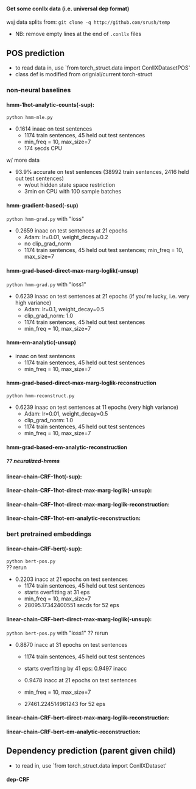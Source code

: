 #### Get some conllx data (i.e. universal dep format)
wsj data splits from: `git clone -q http://github.com/srush/temp`  
- NB: remove empty lines at the end of `.conllx` files
>
## POS prediction
- to read data in, use `from torch_struct.data import ConllXDatasetPOS'
- class def is modified from orignial/current torch-struct 

### non-neural baselines

#### hmm-1hot-analytic-counts(-sup): 
`python hmm-mle.py`  
- 0.1614 inaac on test sentences 
    - 1174 train sentences, 45 held out test sentences
    - min_freq = 10, max_size=7
    - 174 secds CPU
>
w/ more data
- 93.9% accurate on test sentences (38992 train sentences, 2416 held out test sentences)  
    - w/out hidden state space restriction 
    - 3min on CPU with 100 sample batches

#### hmm-gradient-based(-sup)
`python hmm-grad.py` with "loss"
-  0.2659 inaac on test sentences at 21 epochs 
    - Adam: lr=0.01, weight_decay=0.2
    - no clip_grad_norm
    - 1174 train sentences, 45 held out test sentences; min_freq = 10, max_size=7

#### hmm-grad-based-direct-max-marg-loglik(-unsup)
`python hmm-grad.py` with "loss1"
-  0.6239 inaac on test sentences at 21 epochs (if you're lucky, i.e. very high variance)
    - Adam: lr=0.1, weight_decay=0.5
    - clip_grad_norm: 1.0
    - 1174 train sentences, 45 held out test sentences
    - min_freq = 10, max_size=7

#### hmm-em-analytic(-unsup)
-  inaac on test sentences 
    - 1174 train sentences, 45 held out test sentences
    - min_freq = 10, max_size=7


#### hmm-grad-based-direct-max-marg-loglik-reconstruction
`python hmm-reconstruct.py` 
- 0.6239 inaac on test sentences at 11 epochs (very high variance)
    - Adam: lr=0.01, weight_decay=0.5
    - clip_grad_norm: 1.0
    - 1174 train sentences, 45 held out test sentences
    - min_freq = 10, max_size=7


#### hmm-grad-based-em-analytic-reconstruction


##### ?? neuralized-hmms

>

#### linear-chain-CRF-1hot(-sup): 

#### linear-chain-CRF-1hot-direct-max-marg-loglik(-unsup): 


#### linear-chain-CRF-1hot-direct-max-marg-loglik-reconstruction: 

#### linear-chain-CRF-1hot-em-analytic-reconstruction: 


### bert pretrained embeddings 

#### linear-chain-CRF-bert(-sup): 
`python bert-pos.py`  
?? rerun
- 0.2203 inacc at 21 epochs on test sentences 
    - 1174 train sentences, 45 held out test sentences
    - starts overfitting at 31 eps
    - min_freq = 10, max_size=7
    - 28095.17342400551 secds for 52 eps

#### linear-chain-CRF-bert-direct-max-marg-loglik(-unsup): 
`python bert-pos.py` with "loss1"
?? rerun
- 0.8870 inacc at 31 epochs on test sentences
    - 1174 train sentences, 45 held out test sentences

    - starts overfitting by 41 eps: 0.9497 inacc
    - 0.9478 inacc at 21 epochs on test sentences 
    - min_freq = 10, max_size=7
    - 27461.224514961243 for 52 eps

#### linear-chain-CRF-bert-direct-max-marg-loglik-reconstruction: 



#### linear-chain-CRF-bert-em-analytic-reconstruction: 


>

## Dependency prediction (parent given child)
- to read in, use `from torch_struct.data import ConllXDataset'

#### dep-CRF